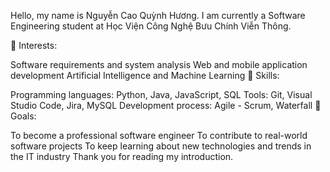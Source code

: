 Hello, my name is Nguyễn Cao Quỳnh Hương. I am currently a Software Engineering student at Học Viện Công Nghệ Bưu Chính Viễn Thông.
 
🔹 Interests:

Software requirements and system analysis Web and mobile application development Artificial Intelligence and Machine Learning 
🔹 Skills:

Programming languages: Python, Java, JavaScript, SQL Tools: Git, Visual Studio Code, Jira, MySQL Development process: Agile - Scrum, Waterfall
🔹 Goals:

To become a professional software engineer To contribute to real-world software projects To keep learning about new technologies and trends in the IT industry Thank you for reading my introduction.
